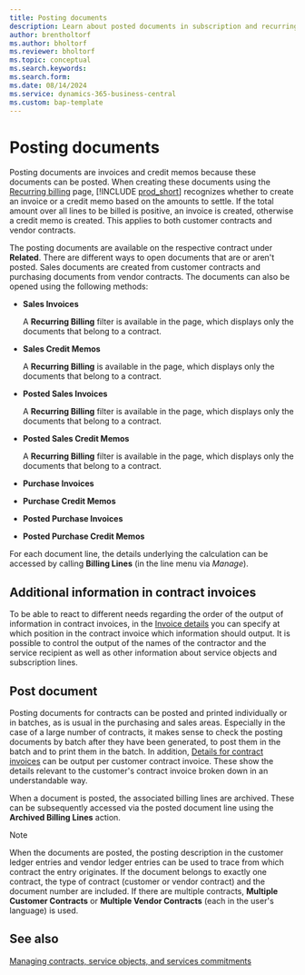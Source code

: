 ```yaml
---
title: Posting documents
description: Learn about posted documents in subscription and recurring billing.
author: brentholtorf
ms.author: bholtorf
ms.reviewer: bholtorf
ms.topic: conceptual
ms.search.keywords: 
ms.search.form: 
ms.date: 08/14/2024
ms.service: dynamics-365-business-central
ms.custom: bap-template
---
```

# Posting documents

Posting documents are invoices and credit memos because these documents can be posted. When creating these documents using the [Recurring billing](recurring-billing.md) page, [!INCLUDE [prod_short](../includes/prod_short.md)] recognizes whether to create an invoice or a credit memo based on the amounts to settle. If the total amount over all lines to be billed is positive, an invoice is created, otherwise a credit memo is created. This applies to both customer contracts and vendor contracts.

The posting documents are available on the respective contract under **Related**. There are different ways to open documents that are or aren't posted. Sales documents are created from customer contracts and purchasing documents from vendor contracts. The documents can also be opened using the following methods:

* **Sales Invoices**

   A **Recurring Billing** filter is available in the page, which displays only the documents that belong to a contract.
* **Sales Credit Memos** 

   A **Recurring Billing** is available in the page, which displays only the documents that belong to a contract.
* **Posted Sales Invoices** 

   A **Recurring Billing** filter is available in the page, which displays only the documents that belong to a contract.
* **Posted Sales Credit Memos**

   A **Recurring Billing** filter is available in the page, which displays only the documents that belong to a contract.
* **Purchase Invoices**
* **Purchase Credit Memos**
* **Posted Purchase Invoices**
* **Posted Purchase Credit Memos**

For each document line, the details underlying the calculation can be accessed by calling **Billing Lines** (in the line menu via *Manage*).

## Additional information in contract invoices

To be able to react to different needs regarding the order of the output of information in contract invoices, in the [Invoice details](setup/general.md#invoice-details) you can specify at which position in the contract invoice which information should output. It is possible to control the output of the names of the contractor and the service recipient as well as other information about service objects and subscription lines.

## Post document

Posting documents for contracts can be posted and printed individually or in batches, as is usual in the purchasing and sales areas. Especially in the case of a large number of contracts, it makes sense to check the posting documents by batch after they have been generated, to post them in the batch and to print them in the batch. In addition, [Details for contract invoices](working-with-contracts/customer-contracts.md#details-for-contract-invoices) can be output per customer contract invoice. These show the details relevant to the customer's contract invoice broken down in an understandable way.

When a document is posted, the associated billing lines are archived. These can be subsequently accessed via the posted document line using the **Archived Billing Lines** action.

> [!NOTE]
> When the documents are posted, the posting description in the customer ledger entries and vendor ledger entries can be used to trace from which contract the entry originates. If the document belongs to exactly one contract, the type of contract (customer or vendor contract) and the document number are included. If there are multiple contracts, **Multiple Customer Contracts** or **Multiple Vendor Contracts** (each in the user's language) is used.

## See also

[Managing contracts, service objects, and services commitments](working-with-contracts/contracts-services-mgmt.md)